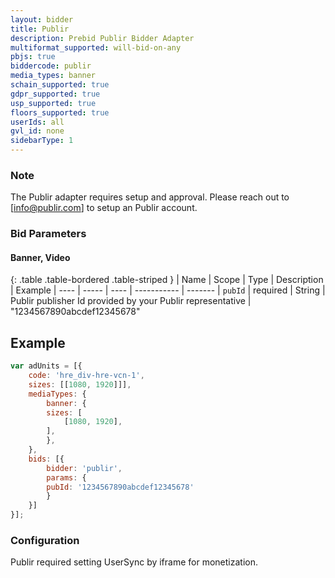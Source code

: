 ```yaml
---
layout: bidder
title: Publir
description: Prebid Publir Bidder Adapter
multiformat_supported: will-bid-on-any
pbjs: true
biddercode: publir
media_types: banner
schain_supported: true
gdpr_supported: true
usp_supported: true
floors_supported: true
userIds: all
gvl_id: none
sidebarType: 1
---
```


### Note

The Publir adapter requires setup and approval. Please reach out to [info@publir.com] to setup an Publir account.

### Bid Parameters

#### Banner, Video

{: .table .table-bordered .table-striped }
| Name | Scope | Type | Description | Example
| ---- | ----- | ---- | ----------- | -------
| `pubId` | required | String |  Publir publisher Id provided by your Publir representative  | "1234567890abcdef12345678"

## Example

```javascript
var adUnits = [{
    code: 'hre_div-hre-vcn-1',
    sizes: [[1080, 1920]]],
    mediaTypes: {
        banner: {
        sizes: [
            [1080, 1920],
        ],
        },
    },
    bids: [{
        bidder: 'publir',
        params: {
        pubId: '1234567890abcdef12345678'
        }
    }]
}];
```

### Configuration

Publir required setting UserSync by iframe for monetization.

